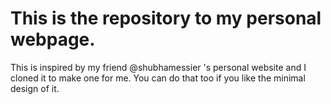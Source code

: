 # This is the repository to my personal webpage. 

This is inspired by my friend @shubhamessier 's personal website and I cloned it to make one for me. You can do that too if you like the minimal design of it.

